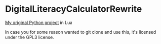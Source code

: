 # DigitalLiteracyCalculatorRewrite
[My original Python project](https://github.com/JustASpeedrunner/DigitalLiteracyCalculator) in Lua

In case you for some reason wanted to git clone and use this, it's licensed under the GPL3 license.
